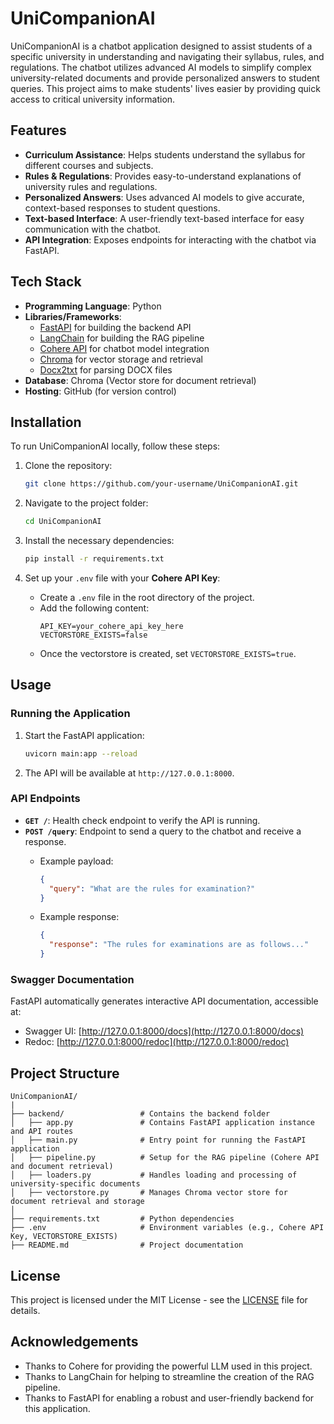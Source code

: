 # UniCompanionAI

UniCompanionAI is a chatbot application designed to assist students of a specific university in understanding and navigating their syllabus, rules, and regulations. The chatbot utilizes advanced AI models to simplify complex university-related documents and provide personalized answers to student queries. This project aims to make students' lives easier by providing quick access to critical university information.

## Features

- **Curriculum Assistance**: Helps students understand the syllabus for different courses and subjects.
- **Rules & Regulations**: Provides easy-to-understand explanations of university rules and regulations.
- **Personalized Answers**: Uses advanced AI models to give accurate, context-based responses to student questions.
- **Text-based Interface**: A user-friendly text-based interface for easy communication with the chatbot.
- **API Integration**: Exposes endpoints for interacting with the chatbot via FastAPI.

## Tech Stack

- **Programming Language**: Python
- **Libraries/Frameworks**:
  - [FastAPI](https://fastapi.tiangolo.com/) for building the backend API
  - [LangChain](https://www.langchain.com/) for building the RAG pipeline
  - [Cohere API](https://cohere.ai/) for chatbot model integration
  - [Chroma](https://www.trychroma.com/) for vector storage and retrieval
  - [Docx2txt](https://github.com/Alir3z4/docx2txt) for parsing DOCX files
- **Database**: Chroma (Vector store for document retrieval)
- **Hosting**: GitHub (for version control)

## Installation

To run UniCompanionAI locally, follow these steps:

1. Clone the repository:
   ```bash
   git clone https://github.com/your-username/UniCompanionAI.git
   ```

2. Navigate to the project folder:
   ```bash
   cd UniCompanionAI
   ```

3. Install the necessary dependencies:
   ```bash
   pip install -r requirements.txt
   ```

4. Set up your `.env` file with your **Cohere API Key**:
   - Create a `.env` file in the root directory of the project.
   - Add the following content:
     ```
     API_KEY=your_cohere_api_key_here
     VECTORSTORE_EXISTS=false
     ```
   - Once the vectorstore is created, set `VECTORSTORE_EXISTS=true`.

## Usage

### Running the Application

1. Start the FastAPI application:
   ```bash
   uvicorn main:app --reload
   ```

2. The API will be available at `http://127.0.0.1:8000`.

### API Endpoints

- **`GET /`**: Health check endpoint to verify the API is running.
- **`POST /query`**: Endpoint to send a query to the chatbot and receive a response.
  - Example payload:
    ```json
    {
      "query": "What are the rules for examination?"
    }
    ```

  - Example response:
    ```json
    {
      "response": "The rules for examinations are as follows..."
    }
    ```

### Swagger Documentation

FastAPI automatically generates interactive API documentation, accessible at:
- Swagger UI: [http://127.0.0.1:8000/docs](http://127.0.0.1:8000/docs)
- Redoc: [http://127.0.0.1:8000/redoc](http://127.0.0.1:8000/redoc)

## Project Structure

```
UniCompanionAI/
|
├── backend/                 # Contains the backend folder
│   ├── app.py               # Contains FastAPI application instance and API routes
│   ├── main.py              # Entry point for running the FastAPI application
│   ├── pipeline.py          # Setup for the RAG pipeline (Cohere API and document retrieval)
│   ├── loaders.py           # Handles loading and processing of university-specific documents
│   ├── vectorstore.py       # Manages Chroma vector store for document retrieval and storage
│
├── requirements.txt         # Python dependencies
├── .env                     # Environment variables (e.g., Cohere API Key, VECTORSTORE_EXISTS)
├── README.md                # Project documentation
```

## License

This project is licensed under the MIT License - see the [LICENSE](LICENSE) file for details.

## Acknowledgements

- Thanks to Cohere for providing the powerful LLM used in this project.
- Thanks to LangChain for helping to streamline the creation of the RAG pipeline.
- Thanks to FastAPI for enabling a robust and user-friendly backend for this application.
